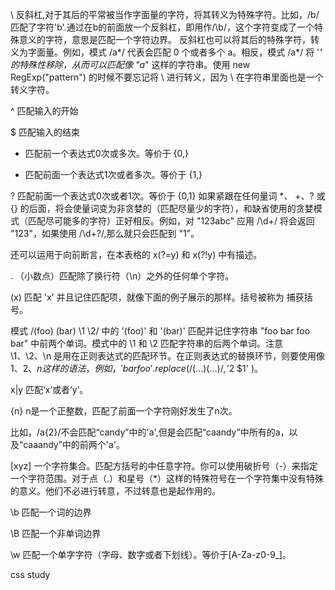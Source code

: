 \   反斜杠,对于其后的平常被当作字面量的字符，将其转义为特殊字符。比如，/b/匹配了字符'b'.通过在b的前面放一个反斜杠，即用作/\b/，这个字符变成了一个特殊意义的字符，意思是匹配一个字符边界。
反斜杠也可以将其后的特殊字符，转义为字面量。例如，模式 /a*/ 代表会匹配 0 个或者多个 a。相反，模式 /a\*/ 将 '*' 的特殊性移除，从而可以匹配像 "a*" 这样的字符串。使用 new RegExp("pattern") 的时候不要忘记将 \ 进行转义，因为 \ 在字符串里面也是一个转义字符。

^   匹配输入的开始

$   匹配输入的结束

*   匹配前一个表达式0次或多次。等价于 {0,}

+   匹配前面一个表达式1次或者多次。等价于 {1,}

?   匹配前面一个表达式0次或者1次。等价于 {0,1}
如果紧跟在任何量词 *、 +、? 或 {} 的后面，将会使量词变为非贪婪的（匹配尽量少的字符），和缺省使用的贪婪模式（匹配尽可能多的字符）正好相反。例如，对 "123abc" 应用 /\d+/ 将会返回 "123"，如果使用 /\d+?/,那么就只会匹配到 "1"。

还可以运用于向前断言，在本表格的 x(?=y) 和 x(?!y) 中有描述。


.   （小数点）匹配除了换行符（\n）之外的任何单个字符。

(x)   匹配 'x' 并且记住匹配项，就像下面的例子展示的那样。括号被称为 捕获括号。

模式 /(foo) (bar) \1 \2/ 中的 '(foo)' 和 '(bar)' 匹配并记住字符串 "foo bar foo bar" 中前两个单词。模式中的 \1 和 \2 匹配字符串的后两个单词。注意 \1、\2、\n 是用在正则表达式的匹配环节。在正则表达式的替换环节，则要使用像 $1、$2、$n 这样的语法，例如，'bar foo'.replace( /(...) (...)/, '$2 $1' )。

x|y   匹配‘x’或者‘y’。

{n}   n是一个正整数，匹配了前面一个字符刚好发生了n次。

比如，/a{2}/不会匹配“candy”中的'a',但是会匹配“caandy”中所有的a，以及“caaandy”中的前两个'a'。

[xyz]   一个字符集合。匹配方括号的中任意字符。你可以使用破折号（-）来指定一个字符范围。对于点（.）和星号（*）这样的特殊符号在一个字符集中没有特殊的意义。他们不必进行转意，不过转意也是起作用的。

\b   匹配一个词的边界

\B   匹配一个非单词边界

\w   匹配一个单字字符（字母、数字或者下划线）。等价于[A-Za-z0-9_]。

css study

